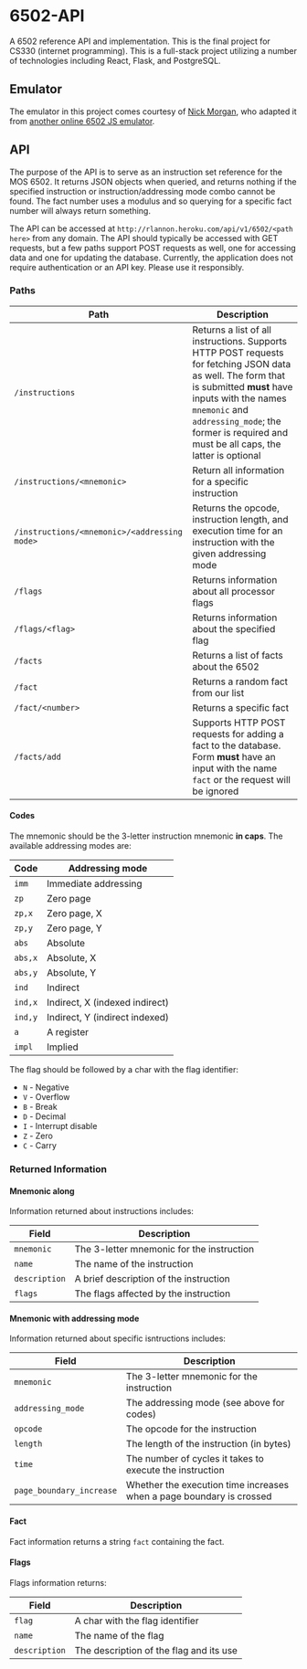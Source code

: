# 6502-API
A 6502 reference API and implementation. This is the final project for CS330 (internet programming). This is a full-stack project utilizing a number of technologies including React, Flask, and PostgreSQL.

## Emulator
The emulator in this project comes courtesy of [Nick Morgan](https://github.com/skilldrick/6502js), who adapted it from [another online 6502 JS emulator](www.6502asm.com).

## API
The purpose of the API is to serve as an instruction set reference for the MOS 6502. It returns JSON objects when queried, and returns nothing if the specified instruction or instruction/addressing mode combo cannot be found. The fact number uses a modulus and so querying for a specific fact number will always return something.

The API can be accessed at ```http://rlannon.heroku.com/api/v1/6502/<path here>``` from any domain. The API should typically be accessed with GET requests, but a few paths support POST requests as well, one for accessing data and one for updating the database. Currently, the application does not require authentication or an API key. Please use it responsibly.

### Paths

| **Path** | **Description** |
| ---------| --------------- |
| ```/instructions``` | Returns a list of all instructions. Supports HTTP POST requests for fetching JSON data as well. The form that is submitted **must** have inputs with the names ```mnemonic``` and ```addressing_mode```; the former is required and must be all caps, the latter is optional |
| ```/instructions/<mnemonic>``` | Return all information for a specific instruction |
| ```/instructions/<mnemonic>/<addressing mode>``` | Returns the opcode, instruction length, and execution time for an instruction with the given addressing mode |
| ```/flags``` | Returns information about all processor flags |
| ```/flags/<flag>``` | Returns information about the specified flag |
| ```/facts``` | Returns a list of facts about the 6502 |
| ```/fact``` | Returns a random fact from our list |
| ```/fact/<number>``` | Returns a specific fact |
| ```/facts/add``` | Supports HTTP POST requests for adding a fact to the database. Form **must** have an input with the name ```fact``` or the request will be ignored |

#### Codes
The mnemonic should be the 3-letter instruction mnemonic **in caps**. The available addressing modes are:

| **Code** | **Addressing mode** |
| -------- | ------------------- |
| ```imm``` | Immediate addressing |
| ```zp``` | Zero page |
| ```zp,x``` | Zero page, X |
| ```zp,y``` | Zero page, Y |
| ```abs``` | Absolute |
| ```abs,x``` | Absolute, X|
| ```abs,y``` | Absolute, Y |
| ```ind``` | Indirect |
| ```ind,x``` | Indirect, X (indexed indirect) |
| ```ind,y``` | Indirect, Y (indirect indexed) |
| ```a``` | A register |
| ```impl``` | Implied |

The flag should be followed by a char with the flag identifier:
* ```N``` - Negative
* ```V``` - Overflow
* ```B``` - Break
* ```D``` - Decimal
* ```I``` - Interrupt disable
* ```Z``` - Zero
* ```C``` - Carry

### Returned Information

#### Mnemonic along
Information returned about instructions includes:

| **Field** | **Description** |
| --------- | --------------- |
| ```mnemonic``` | The 3-letter mnemonic for the instruction |
| ```name``` | The name of the instruction |
| ```description``` | A brief description of the instruction |
| ```flags``` | The flags affected by the instruction |

#### Mnemonic with addressing mode

Information returned about specific isntructions includes:

| **Field** | **Description** |
| --------- | --------------- |
| ```mnemonic``` | The 3-letter mnemonic for the instruction |
| ```addressing_mode``` | The addressing mode (see above for codes) |
| ```opcode``` | The opcode for the instruction |
| ```length``` | The length of the instruction (in bytes) |
| ```time``` | The number of cycles it takes to execute the instruction |
| ```page_boundary_increase``` | Whether the execution time increases when a page boundary is crossed |

#### Fact
Fact information returns a string ```fact``` containing the fact.

#### Flags
Flags information returns:

| **Field** | **Description** |
| --------- | --------------- |
| ```flag``` | A char with the flag identifier |
| ```name``` | The name of the flag |
| ```description``` | The description of the flag and its use |
